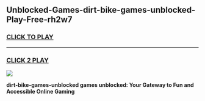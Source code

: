 
## Unblocked-Games-dirt-bike-games-unblocked-Play-Free-rh2w7
<h3>
<a href="https://premium76.site?title=dirt-bike-games-unblocked&ref=22A">CLICK TO PLAY</a></h3>
<hr>

<h3>
<a href="https://premium76.site?title=dirt-bike-games-unblocked&ref=22A">CLICK 2 PLAY</a>
  
</h3>

<a href="https://premium76.site?title=dirt-bike-games-unblocked&ref=22A"><img src="https://clearcache.store/games.png"></a>


**dirt-bike-games-unblocked games unblocked: Your Gateway to Fun and Accessible Online Gaming**
